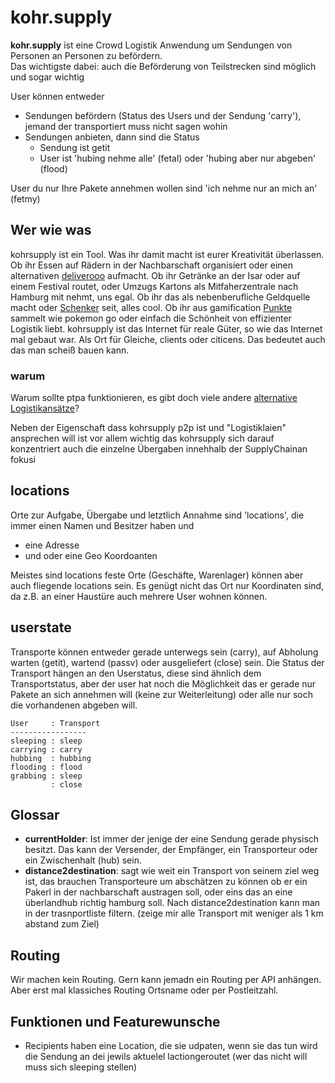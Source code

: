 # kohr.supply

**kohr.supply** ist eine Crowd Logistik Anwendung um Sendungen von Personen an Personen zu befördern.  
Das wichtigste dabei: auch die Beförderung von Teilstrecken sind möglich und sogar wichtig

User können entweder

*   Sendungen befördern (Status des Users und der Sendung 'carry'), jemand der transportiert muss nicht sagen wohin
*   Sendungen anbieten, dann sind die Status
    *   Sendung ist getit
    *   User ist 'hubing nehme alle' (fetal) oder 'hubing aber nur abgeben' (flood)

User du nur Ihre Pakete annehmen wollen sind 'ich nehme nur an mich an' (fetmy)

## Wer wie was

kohrsupply ist ein Tool. Was ihr damit macht ist eurer Kreativität überlassen. Ob ihr Essen auf Rädern in der Nachbarschaft organisiert oder einen alternativen [deliverooo](https://deliveroo.de) aufmacht. Ob ihr Getränke an der Isar oder auf einem Festival routet, oder Umzugs Kartons als Mitfaherzentrale nach Hamburg mit nehmt, uns egal. Ob ihr das als nebenberufliche Geldquelle macht oder [Schenker](https://schenker.com) seit, alles cool. Ob ihr aus gamification [Punkte](./reputation) sammelt wie pokemon go oder einfach die Schönheit von effizienter Logistik liebt. kohrsupply ist das Internet für reale Güter, so wie das Internet mal gebaut war. Als Ort für Gleiche, clients oder citicens. Das bedeutet auch das man scheiß bauen kann.

### warum

Warum sollte ptpa funktionieren, es gibt doch viele andere [alternative Logistikansätze](http://regionales-wirtschaften-wiki.de/Netzlogistik_Abgrenzung)?

Neben der Eigenschaft dass kohrsupply p2p ist und "Logistiklaien" ansprechen will ist vor allem wichtig das kohrsupply sich darauf konzentriert auch die einzelne Übergaben innehhalb der SupplyChainan fokusi


## locations

Orte zur Aufgabe, Übergabe und letztlich Annahme sind 'locations', die immer einen Namen und Besitzer haben und

*   eine Adresse
*   und oder eine Geo Koordoanten

Meistes sind locations feste Orte (Geschäfte, Warenlager) können aber auch fliegende locations sein. Es genügt nicht das Ort nur Koordinaten sind, da z.B. an einer Haustüre auch mehrere User wohnen können.

## userstate

Transporte können entweder gerade unterwegs sein (carry), auf Abholung warten (getit), wartend (passv) oder ausgeliefert (close) sein. Die Status der Transport hängen an den Userstatus, diese sind ähnlich dem Transportstatus, aber der user hat noch die Möglichkeit das er gerade nur Pakete an sich annehmen will (keine zur Weiterleitung) oder alle nur soch die vorhandenen abgeben will.

    User     : Transport
    -----------------
    sleeping : sleep
    carrying : carry
    hubbing  : hubbing
    flooding : flood
    grabbing : sleep
             : close


## Glossar

* __currentHolder__: Ist immer der jenige der eine Sendung gerade physisch besitzt. Das kann der Versender, der Empfänger, ein Transporteur oder ein Zwischenhalt (hub) sein. 
* __distance2destination__: sagt wie weit ein Transport von seinem ziel weg ist, das brauchen Transporteure um abschätzen zu können ob er ein Pakerl in der nachbarschaft austragen soll, oder eins das an eine überlandhub richtig hamburg soll. Nach distance2destination kann man in der trasnportliste filtern. (zeige mir alle Transport mit weniger als 1 km abstand zum Ziel)



## Routing

Wir machen kein Routing. Gern kann jemadn ein Routing per API anhängen. Aber erst mal klassiches Routing Ortsname oder per Postleitzahl.

## Funktionen und Featurewunsche

* Recipients haben eine Location, die sie udpaten, wenn sie das tun wird die Sendung an dei jewils aktuelel lactiongeroutet (wer das nicht will muss sich sleeping stellen) 

